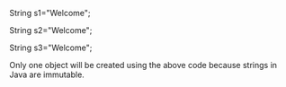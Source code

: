 String s1=\"Welcome\";

String s2=\"Welcome\";

String s3=\"Welcome\";

Only one object will be created using the above code because strings in
Java are immutable.